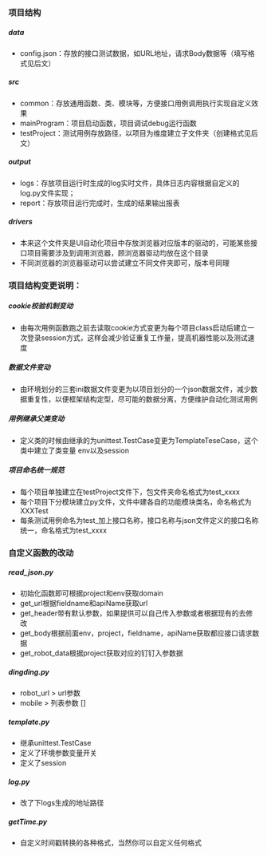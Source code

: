 ### 项目结构

##### data
- config.json：存放的接口测试数据，如URL地址，请求Body数据等（填写格式见后文）

##### src
- common：存放通用函数、类、模块等，方便接口用例调用执行实现自定义效果
- mainProgram：项目启动函数，项目调试debug运行函数
- testProject：测试用例存放路径，以项目为维度建立子文件夹（创建格式见后文）

##### output
- logs：存放项目运行时生成的log实时文件，具体日志内容根据自定义的log.py文件实现；
- report：存放项目运行完成时，生成的结果输出报表

##### drivers
- 本来这个文件夹是UI自动化项目中存放浏览器对应版本的驱动的，可能某些接口项目需要涉及到调用浏览器，顾浏览器驱动均放在这个目录
- 不同浏览器的浏览器驱动可以尝试建立不同文件夹即可，版本号同理


### 项目结构变更说明：

##### cookie校验机制变动
- 由每次用例函数跑之前去读取cookie方式变更为每个项目class启动后建立一次登录session方式，这样会减少验证重复工作量，提高机器性能以及测试速度

##### 数据文件变动
- 由环境划分的三套ini数据文件变更为以项目划分的一个json数据文件，减少数据重复性，以便框架结构定型，尽可能的数据分离，方便维护自动化测试用例

##### 用例继承父类变动
- 定义类的时候由继承的为unittest.TestCase变更为TemplateTeseCase，这个类中建立了类变量 env以及session  

##### 项目命名统一规范
- 每个项目单独建立在testProject文件下，包文件夹命名格式为test_xxxx
- 每个项目下分模块建立py文件，文件中建各自的功能模块类名，命名格式为XXXTest
- 每条测试用例命名为test_加上接口名称，接口名称与json文件定义的接口名称统一，命名格式为test_xxxx


### 自定义函数的改动

##### read_json.py
- 初始化函数即可根据project和env获取domain
- get_url根据fieldname和apiName获取url
- get_header带有默认参数，如果提供可以自己传入参数或者根据现有的去修改
- get_body根据前面env，project，fieldname，apiName获取都应接口请求数据
- get_robot_data根据project获取对应的钉钉入参数据

##### dingding.py
- robot_url > url参数
- mobile > 列表参数 []

##### template.py
- 继承unittest.TestCase
- 定义了环境参数变量开关
- 定义了session

##### log.py
- 改了下logs生成的地址路径

##### getTime.py
- 自定义时间戳转换的各种格式，当然你可以自定义任何格式

